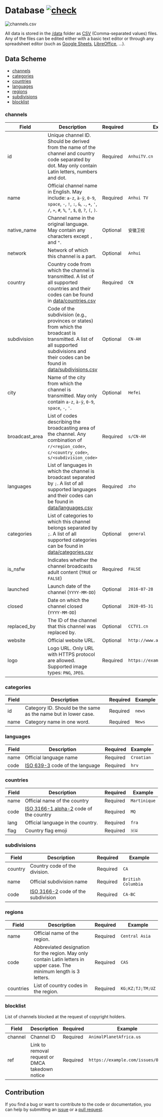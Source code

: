 # Database [![check](https://github.com/iptv-org/database/actions/workflows/check.yml/badge.svg)](https://github.com/iptv-org/database/actions/workflows/check.yml)

![channels.csv](https://github.com/iptv-org/database/raw/master/.readme/preview.png)

All data is stored in the [/data](data) folder as [CSV](https://en.wikipedia.org/wiki/Comma-separated_values) (Comma-separated values) files. Any of the files can be edited either with a basic text editor or through any spreadsheet editor (such as [Google Sheets](https://www.google.com/sheets/about/), [LibreOffice](https://www.libreoffice.org/discover/libreoffice/), ...).

## Data Scheme

- [channels](#channels)
- [categories](#categories)
- [countries](#countries)
- [languages](#languages)
- [regions](#regions)
- [subdivisions](#subdivisions)
- [blocklist](#blocklist)

### channels

| Field          | Description                                                                                                                                                                                                      | Required | Example                        |
| -------------- | ---------------------------------------------------------------------------------------------------------------------------------------------------------------------------------------------------------------- | -------- | ------------------------------ |
| id             | Unique channel ID. Should be derived from the name of the channel and country code separated by dot. May only contain Latin letters, numbers and dot.                                                            | Required | `AnhuiTV.cn`                   |
| name           | Official channel name in English. May include: `a-z`, `à-ÿ`, `0-9`, `space`, `-`, `!`, `:`, `&`, `.`, `+`, `'`, `/`, `»`, `#`, `%`, `°`, `$`, `@`, `?`, `(`, `)`.                                                | Required | `Anhui TV`                     |
| native_name    | Channel name in the original language. May contain any characters except `,` and `"`.                                                                                                                            | Optional | `安徽卫视`                     |
| network        | Network of which this channel is a part.                                                                                                                                                                         | Optional | `Anhui`                        |
| country        | Country code from which the channel is transmitted. A list of all supported countries and their codes can be found in [data/countries.csv](data/countries.csv)                                                   | Required | `CN`                           |
| subdivision    | Code of the subdivision (e.g., provinces or states) from which the broadcast is transmitted. A list of all supported subdivisions and their codes can be found in [data/subdivisions.csv](data/subdivisions.csv) | Optional | `CN-AH`                        |
| city           | Name of the city from which the channel is transmitted. May only contain `a-z`, `à-ÿ`, `0-9`, `space`, `-`, `'`.                                                                                                 | Optional | `Hefei`                        |
| broadcast_area | List of codes describing the broadcasting area of the channel. Any combination of `r/<region_code>`, `c/<country_code>`, `s/<subdivision_code>`                                                                  | Required | `s/CN-AH`                      |
| languages      | List of languages in which the channel is broadcast separated by `;`. A list of all supported languages and their codes can be found in [data/languages.csv](data/languages.csv)                                 | Required | `zho`                          |
| categories     | List of categories to which this channel belongs separated by `;`. A list of all supported categories can be found in [data/categories.csv](data/categories.csv)                                                 | Optional | `general`                      |
| is_nsfw        | Indicates whether the channel broadcasts adult content (`TRUE` or `FALSE`)                                                                                                                                       | Required | `FALSE`                        |
| launched       | Launch date of the channel (`YYYY-MM-DD`)                                                                                                                                                                        | Optional | `2016-07-28`                   |
| closed         | Date on which the channel closed (`YYYY-MM-DD`)                                                                                                                                                                  | Optional | `2020-05-31`                   |
| replaced_by    | The ID of the channel that this channel was replaced by.                                                                                                                                                         | Optional | `CCTV1.cn`                     |
| website        | Official website URL.                                                                                                                                                                                            | Optional | `http://www.ahtv.cn/`          |
| logo           | Logo URL. Only URL with HTTPS protocol are allowed. Supported image types: `PNG`, `JPEG`.                                                                                                                        | Required | `https://example.com/logo.png` |

### categories

| Field | Description                                                    | Required | Example |
| ----- | -------------------------------------------------------------- | -------- | ------- |
| id    | Category ID. Should be the same as the name but in lower case. | Required | `news`  |
| name  | Category name in one word.                                     | Required | `News`  |

### languages

| Field | Description                                                               | Required | Example    |
| ----- | ------------------------------------------------------------------------- | -------- | ---------- |
| name  | Official language name                                                    | Required | `Croatian` |
| code  | [ISO 639-3](https://en.wikipedia.org/wiki/ISO_639-3) code of the language | Required | `hrv`      |

### countries

| Field | Description                                                                                | Required | Example      |
| ----- | ------------------------------------------------------------------------------------------ | -------- | ------------ |
| name  | Official name of the country                                                               | Required | `Martinique` |
| code  | [ISO 3166-1 alpha-2](https://en.wikipedia.org/wiki/ISO_3166-1_alpha-2) code of the country | Required | `MQ`         |
| lang  | Official language in the country.                                                          | Required | `fra`        |
| flag  | Country flag emoji                                                                         | Required | `🇲🇶`         |

### subdivisions

| Field   | Description                                                                    | Required | Example            |
| ------- | ------------------------------------------------------------------------------ | -------- | ------------------ |
| country | Country code of the division.                                                  | Required | `CA`               |
| name    | Official subdivision name                                                      | Required | `British Columbia` |
| code    | [ISO 3166-2](https://en.wikipedia.org/wiki/ISO_3166-2) code of the subdivision | Required | `CA-BC`            |

### regions

| Field     | Description                                                                                                            | Required | Example          |
| --------- | ---------------------------------------------------------------------------------------------------------------------- | -------- | ---------------- |
| name      | Official name of the region.                                                                                           | Required | `Central Asia`   |
| code      | Abbreviated designation for the region. May only contain Latin letters in upper case. The minimum length is 3 letters. | Required | `CAS`            |
| countries | List of country codes in the region.                                                                                   | Required | `KG;KZ;TJ;TM;UZ` |

### blocklist

List of channels blocked at the request of copyright holders.

| Field   | Description                                     | Required | Example                           |
| ------- | ----------------------------------------------- | -------- | --------------------------------- |
| channel | Channel ID                                      | Required | `AnimalPlanetAfrica.us`           |
| ref     | Link to removal request or DMCA takedown notice | Required | `https://example.com/issues/0000` |

## Contribution

If you find a bug or want to contribute to the code or documentation, you can help by submitting an [issue](https://github.com/iptv-org/database/issues) or a [pull request](https://github.com/iptv-org/database/pulls).
